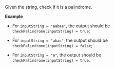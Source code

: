 Given the string, check if it is a palindrome.

**Example**


* For `inputString = "aabaa"`, the output should be `checkPalindrome(inputString) = true`;

* For `inputString = "abac"`, the output should be `checkPalindrome(inputString) = false`;

* For `inputString = "a"`, the output should be `checkPalindrome(inputString) = true`.
